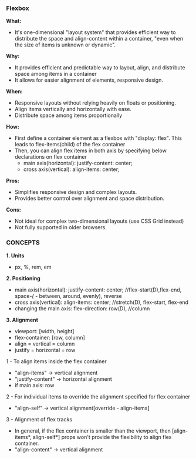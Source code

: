 ### Flexbox

**What:**

- It's one-dimensional "layout system" that provides efficient way to distribute the space and align-content within a container, "even when the size of items is unknown or dynamic".

**Why:**

- It provides efficient and predictable way to layout, align, and distribute space among items in a container
- It allows for easier alignment of elements, responsive design.

**When:**

- Responsive layouts without relying heavily on floats or positioning.
- Align items vertically and horizontally with ease.
- Distribute space among items proportionally

**How:**

- First define a container element as a flexbox with "display: flex". This leads to flex-items(child) of the flex container
- Then, you can align flex items in both axis by specifying below declarations on flex container
  - main axis(horizontal): justify-content: center;
  - cross axis(vertical): align-items: center;

**Pros:**

- Simplifies responsive design and complex layouts.
- Provides better control over alignment and space distribution.

**Cons:**

- Not ideal for complex two-dimensional layouts (use CSS Grid instead)
- Not fully supported in older browsers.

### CONCEPTS


**1. Units**

  - px, %, rem, em

**2. Positioning**

  - main axis(horizontal): justify-content: center; //flex-start(D),flex-end, space-*(* - between, around, evenly), reverse
  - cross axis(vertical): align-items: center; //stretch(D), flex-start, flex-end
  - changing the main axis: flex-direction: row(D), //column

**3. Alignment**

  - viewport: [width, height]
  - flex-container: [row, column]
  - align = vertical = column
  - justify = horizontal = row

1 - To align items inside the flex container
  - "align-items" -> vertical alignment
  - "justify-content" -> horizontal alignment
  - if main axis: row

2 - For individual items to override the alignment specified for flex container
  - "align-self" -> vertical alignment[override - align-items]

3 - Alignment of flex tracks
  - In general,  if the flex container is smaller than the viewport, then [align-items*, align-self*] props won't provide the flexibility to align flex container.
  - "align-content" -> vertical alignment
